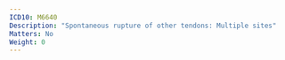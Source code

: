 ```yaml
---
ICD10: M6640
Description: "Spontaneous rupture of other tendons: Multiple sites"
Matters: No
Weight: 0
---
```

